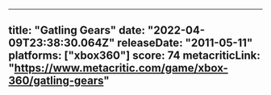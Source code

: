 
---
title: "Gatling Gears"
date: "2022-04-09T23:38:30.064Z"
releaseDate: "2011-05-11"
platforms: ["xbox360"]
score: 74
metacriticLink: "https://www.metacritic.com/game/xbox-360/gatling-gears"
---
